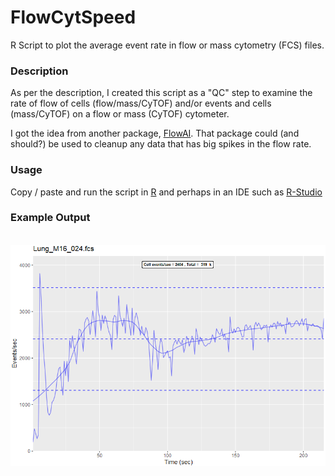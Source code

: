# FlowCytSpeed
R Script to plot the average event rate in flow or mass cytometry (FCS) files.

### Description

As per the description, I created this script as a "QC" step to examine the rate of flow of cells (flow/mass/CyTOF) and/or events and cells (mass/CyTOF) on a flow or mass (CyTOF) cytometer.

I got the idea from another package, [FlowAI](https://bioconductor.org/packages/release/bioc/html/flowAI.html). That package could (and should?) be used to cleanup any data that has big spikes in the flow rate.

### Usage
Copy / paste and run the script in [R](https://cran.r-project.org/) and perhaps in an IDE such as [R-Studio](https://rstudio.com/)

### Example Output

<br>
<img src="https://raw.githubusercontent.com/JimboMahoney/FlowCytSpeed/master/Clipboard01.png"
  align="center" />

